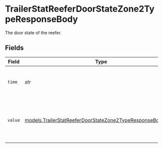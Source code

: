 # TrailerStatReeferDoorStateZone2TypeResponseBody

The door state of the reefer.


## Fields

| Field                                                                                                                            | Type                                                                                                                             | Required                                                                                                                         | Description                                                                                                                      | Example                                                                                                                          |
| -------------------------------------------------------------------------------------------------------------------------------- | -------------------------------------------------------------------------------------------------------------------------------- | -------------------------------------------------------------------------------------------------------------------------------- | -------------------------------------------------------------------------------------------------------------------------------- | -------------------------------------------------------------------------------------------------------------------------------- |
| `time`                                                                                                                           | *str*                                                                                                                            | :heavy_check_mark:                                                                                                               | UTC timestamp in RFC 3339 format.                                                                                                | 2020-01-27T07:06:25Z                                                                                                             |
| `value`                                                                                                                          | [models.TrailerStatReeferDoorStateZone2TypeResponseBodyValue](../models/trailerstatreeferdoorstatezone2typeresponsebodyvalue.md) | :heavy_check_mark:                                                                                                               | The door state of zone 2 of the reefer.  Valid values: `open`, `closed`                                                          | closed                                                                                                                           |
